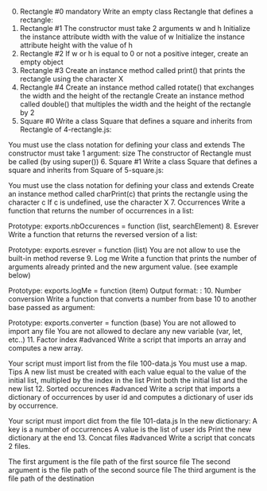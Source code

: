0. Rectangle #0
mandatory
Write an empty class Rectangle that defines a rectangle:
1. Rectangle #1
The constructor must take 2 arguments w and h
Initialize the instance attribute width with the value of w
Initialize the instance attribute height with the value of h
2. Rectangle #2
If w or h is equal to 0 or not a positive integer, create an empty object
3. Rectangle #3
Create an instance method called print() that prints the rectangle using the character X
4. Rectangle #4
Create an instance method called rotate() that exchanges the width and the height of the rectangle
Create an instance method called double() that multiples the width and the height of the rectangle by 2
5. Square #0
Write a class Square that defines a square and inherits from Rectangle of 4-rectangle.js:

You must use the class notation for defining your class and extends
The constructor must take 1 argument: size
The constructor of Rectangle must be called (by using super())
6. Square #1
Write a class Square that defines a square and inherits from Square of 5-square.js:

You must use the class notation for defining your class and extends
Create an instance method called charPrint(c) that prints the rectangle using the character c
If c is undefined, use the character X
7. Occurrences
Write a function that returns the number of occurrences in a list:

Prototype: exports.nbOccurences = function (list, searchElement)
8. Esrever
Write a function that returns the reversed version of a list:

Prototype: exports.esrever = function (list)
You are not allow to use the built-in method reverse
9. Log me
Write a function that prints the number of arguments already printed and the new argument value. (see example below)

Prototype: exports.logMe = function (item)
Output format: <number arguments already printed>: <current argument value>
10. Number conversion
Write a function that converts a number from base 10 to another base passed as argument:

Prototype: exports.converter = function (base)
You are not allowed to import any file
You are not allowed to declare any new variable (var, let, etc..)
11. Factor index
#advanced
Write a script that imports an array and computes a new array.

Your script must import list from the file 100-data.js
You must use a map. Tips
A new list must be created with each value equal to the value of the initial list, multipled by the index in the list
Print both the initial list and the new list
12. Sorted occurences
#advanced
Write a script that imports a dictionary of occurrences by user id and computes a dictionary of user ids by occurrence.

Your script must import dict from the file 101-data.js
In the new dictionary:
A key is a number of occurrences
A value is the list of user ids
Print the new dictionary at the end
13. Concat files
#advanced
Write a script that concats 2 files.

The first argument is the file path of the first source file
The second argument is the file path of the second source file
The third argument is the file path of the destination
